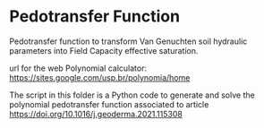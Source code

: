 # Pedotransfer Function

Pedotransfer function to transform Van Genuchten soil hydraulic parameters into Field Capacity effective saturation.

url for the web Polynomial calculator: https://sites.google.com/usp.br/polynomia/home

The script in this folder is a Python code to generate and solve the polynomial pedotransfer function associated to article https://doi.org/10.1016/j.geoderma.2021.115308
